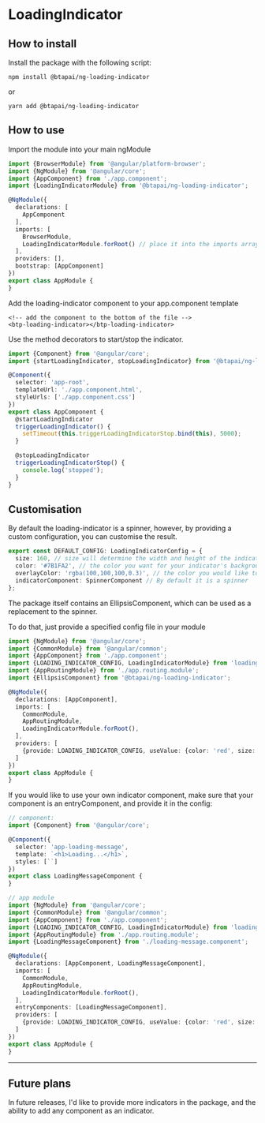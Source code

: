 # LoadingIndicator

## How to install

Install the package with the following script:

```npm install @btapai/ng-loading-indicator```

or

```yarn add @btapai/ng-loading-indicator```

## How to use

Import the module into your main ngModule
```typescript
import {BrowserModule} from '@angular/platform-browser';
import {NgModule} from '@angular/core';
import {AppComponent} from './app.component';
import {LoadingIndicatorModule} from '@btapai/ng-loading-indicator';

@NgModule({
  declarations: [
    AppComponent
  ],
  imports: [
    BrowserModule,
    LoadingIndicatorModule.forRoot() // place it into the imports array
  ],
  providers: [],
  bootstrap: [AppComponent]
})
export class AppModule {
}
```

Add the loading-indicator component to your app.component template
```angular2html
<!-- add the component to the bottom of the file -->
<btp-loading-indicator></btp-loading-indicator>
```

Use the method decorators to start/stop the indicator.

```typescript
import {Component} from '@angular/core';
import {startLoadingIndicator, stopLoadingIndicator} from '@btapai/ng-loading-indicator';

@Component({
  selector: 'app-root',
  templateUrl: './app.component.html',
  styleUrls: ['./app.component.css']
})
export class AppComponent {
  @startLoadingIndicator
  triggerLoadingIndicator() {
    setTimeout(this.triggerLoadingIndicatorStop.bind(this), 5000);
  }

  @stopLoadingIndicator
  triggerLoadingIndicatorStop() {
    console.log('stopped');
  }
}

```

## Customisation
By default the loading-indicator is a spinner, however, by providing a custom configuration, you can customise the result.

```typescript
export const DEFAULT_CONFIG: LoadingIndicatorConfig = {
  size: 160, // size will determine the width and height of the indicator container (as a square)
  color: '#7B1FA2', // the color you want for your indicator's background
  overlayColor: 'rgba(100,100,100,0.3)', // the color you would like to use for the overlay
  indicatorComponent: SpinnerComponent // By default it is a spinner
};
```

The package itself contains an EllipsisComponent, which can be used as a replacement to the spinner.

To do that, just provide a specified config file in your module
```typescript
import {NgModule} from '@angular/core';
import {CommonModule} from '@angular/common';
import {AppComponent} from './app.component';
import {LOADING_INDICATOR_CONFIG, LoadingIndicatorModule} from 'loading-indicator';
import {AppRoutingModule} from './app.routing.module';
import {EllipsisComponent} from '@btapai/ng-loading-indicator';

@NgModule({
  declarations: [AppComponent],
  imports: [
    CommonModule,
    AppRoutingModule,
    LoadingIndicatorModule.forRoot(),
  ],
  providers: [
    {provide: LOADING_INDICATOR_CONFIG, useValue: {color: 'red', size: 160, indicatorComponent: EllipsisComponent}}
  ]
})
export class AppModule {
}
```

If you would like to use your own indicator component, make sure that your component is an entryComponent, and provide it in the config:

```typescript
// component:
import {Component} from '@angular/core';

@Component({
  selector: 'app-loading-message',
  template: `<h1>Loading...</h1>`,
  styles: [``]
})
export class LoadingMessageComponent {
}

// app module
import {NgModule} from '@angular/core';
import {CommonModule} from '@angular/common';
import {AppComponent} from './app.component';
import {LOADING_INDICATOR_CONFIG, LoadingIndicatorModule} from 'loading-indicator';
import {AppRoutingModule} from './app.routing.module';
import {LoadingMessageComponent} from './loading-message.component';

@NgModule({
  declarations: [AppComponent, LoadingMessageComponent],
  imports: [
    CommonModule,
    AppRoutingModule,
    LoadingIndicatorModule.forRoot(),
  ],
  entryComponents: [LoadingMessageComponent],
  providers: [
    {provide: LOADING_INDICATOR_CONFIG, useValue: {color: 'red', size: 160, indicatorComponent: LoadingMessageComponent}}
  ]
})
export class AppModule {
}

```

---

## Future plans

In future releases, I'd like to provide more indicators in the package, and the ability to add any component as an indicator.
